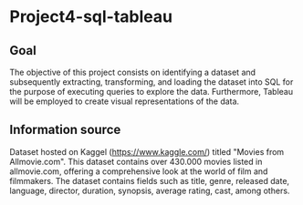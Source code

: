 # Project4-sql-tableau
## Goal
The objective of this project consists on identifying a dataset and subsequently extracting, transforming, and loading the dataset into SQL for the purpose of executing queries to explore the data. 
Furthermore, Tableau will be employed to create visual representations of the data.

## Information source
Dataset hosted on Kaggel (https://www.kaggle.com/) titled "Movies from Allmovie.com". This dataset contains over 430.000 movies listed in allmovie.com, offering a comprehensive look at the world of film and filmmakers. The dataset contains fields such as title, genre, released date, language, director, duration, synopsis, average rating, cast, among others.
